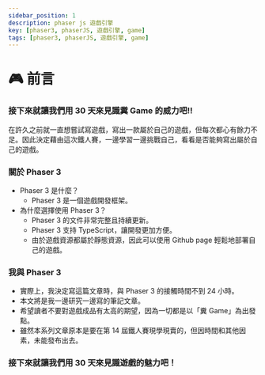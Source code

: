 ```yaml
---
sidebar_position: 1
description: phaser js 遊戲引擎 
key: [phaser3, phaserJS, 遊戲引擎, game]
tags: [phaser3, phaserJS, 遊戲引擎, game]
---
```


# 🎮 前言

### 接下來就讓我們用 30 天來見識糞 Game 的威力吧!!

在許久之前就一直想嘗試寫遊戲，寫出一款屬於自己的遊戲，但每次都心有餘力不足。因此決定藉由這次鐵人賽，一邊學習一邊挑戰自己，看看是否能夠寫出屬於自己的遊戲。

### 關於 Phaser 3

- Phaser 3 是什麼？
  - Phaser 3 是一個遊戲開發框架。
- 為什麼選擇使用 Phaser 3？
  - Phaser 3 的文件非常完整且持續更新。
  - Phaser 3 支持 TypeScript，讓開發更加方便。
  - 由於遊戲資源都屬於靜態資源，因此可以使用 Github page 輕鬆地部署自己的遊戲。

### 我與 Phaser 3

- 實際上，我決定寫這篇文章時，與 Phaser 3 的接觸時間不到 24 小時。
- 本文將是我一邊研究一邊寫的筆記文章。
- 希望讀者不要對遊戲成品有太高的期望，因為一切都是以「糞 Game」為出發點。
- 雖然本系列文章原本是要在第 14 屆鐵人賽現學現賣的，但因時間和其他因素，未能發布出去。

### 接下來就讓我們用 30 天來見識遊戲的魅力吧！

